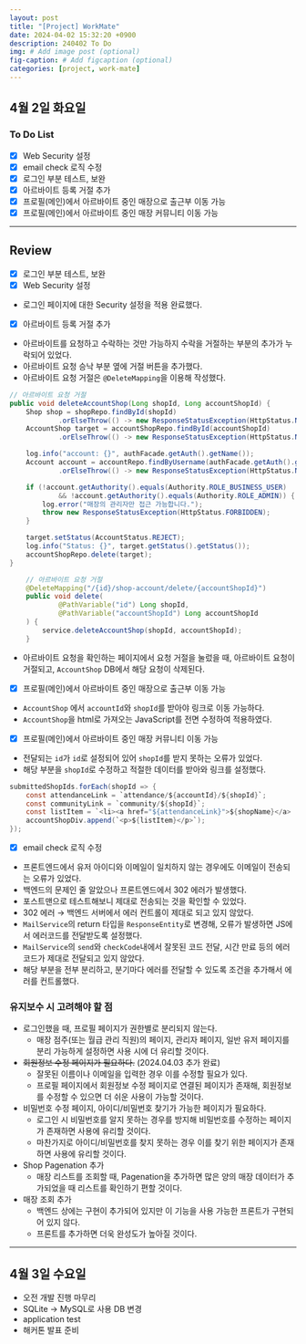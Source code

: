 ```yaml
---
layout: post
title: "[Project] WorkMate"
date: 2024-04-02 15:32:20 +0900
description: 240402 To Do
img: # Add image post (optional)
fig-caption: # Add figcaption (optional)
categories: [project, work-mate]
---
```

## 4월 2일 화요일

### To Do List

- [x]  Web Security 설정
- [x]  email check 로직 수정
- [x]  로그인 부분 테스트, 보완
- [x]  아르바이트 등록 거절 추가
- [x]  프로필(메인)에서 아르바이트 중인 매장으로 출근부 이동 가능
- [x]  프로필(메인)에서 아르바이트 중인 매장 커뮤니티 이동 가능

---

## Review

- [x]  로그인 부분 테스트, 보완
- [x]  Web Security 설정
  - 로그인 페이지에 대한 Security 설정을 적용 완료했다.
- [x]  아르바이트 등록 거절 추가
  - 아르바이트를 요청하고 수락하는 것만 가능하지 수락을 거절하는 부분의 추가가 누락되어 있었다.
  - 아르바이트 요청 승낙 부분 옆에 거절 버튼을 추가했다.
  - 아르바이트 요청 거절은 `@DeleteMapping`을 이용해 작성했다.

   ```java
   // 아르바이트 요청 거절
   public void deleteAccountShop(Long shopId, Long accountShopId) {
       Shop shop = shopRepo.findById(shopId)
               .orElseThrow(() -> new ResponseStatusException(HttpStatus.NOT_FOUND));
       AccountShop target = accountShopRepo.findById(accountShopId)
               .orElseThrow(() -> new ResponseStatusException(HttpStatus.NOT_FOUND));
   
       log.info("account: {}", authFacade.getAuth().getName());
       Account account = accountRepo.findByUsername(authFacade.getAuth().getName())
               .orElseThrow(() -> new ResponseStatusException(HttpStatus.NOT_FOUND));
   
       if (!account.getAuthority().equals(Authority.ROLE_BUSINESS_USER)
               && !account.getAuthority().equals(Authority.ROLE_ADMIN)) {
           log.error("매장의 관리자만 접근 가능합니다.");
           throw new ResponseStatusException(HttpStatus.FORBIDDEN);
       }
   
       target.setStatus(AccountStatus.REJECT);
       log.info("Status: {}", target.getStatus().getStatus());
       accountShopRepo.delete(target);
   }
   ```

   ```java
       // 아르바이트 요청 거절
       @DeleteMapping("/{id}/shop-account/delete/{accountShopId}")
       public void delete(
               @PathVariable("id") Long shopId,
               @PathVariable("accountShopId") Long accountShopId
       ) {
           service.deleteAccountShop(shopId, accountShopId);
       }
   ```

  - 아르바이트 요청을 확인하는 페이지에서 요청 거절을 눌렀을 때, 아르바이트 요청이 거절되고, `AccountShop` DB에서 해당 요청이 삭제된다.
- [x]  프로필(메인)에서 아르바이트 중인 매장으로 출근부 이동 가능
  - `AccountShop` 에서 `accountId`와 `shopId`를 받아야 링크로 이동 가능하다.
  - `AccountShop`을 html로 가져오는 JavaScript를 전면 수정하여 적용하였다.
- [x]  프로필(메인)에서 아르바이트 중인 매장 커뮤니티 이동 가능
  - 전달되는 `id`가 `id`로 설정되어 있어 `shopId`를 받지 못하는 오류가 있었다.
  - 해당 부분을 `shopId`로 수정하고 적절한 데이터를 받아와 링크를 설정했다.

   ```java
   submittedShopIds.forEach(shopId => {
       const attendanceLink = `attendance/${accountId}/${shopId}`;
       const communityLink = `community/${shopId}`;
       const listItem = `<li><a href="${attendanceLink}">${shopName}</a> | <a href="${communityLink}">${shopName} 커뮤니티</a></li>`;
       accountShopDiv.append(`<p>${listItem}</p>`);
   });
   ```

- [x]  email check 로직 수정
  - 프론트엔드에서 유저 아이디와 이메일이 일치하지 않는 경우에도 이메일이 전송되는 오류가 있었다.
  - 백엔드의 문제인 줄 알았으나 프론트엔드에서 302 에러가 발생했다.
  - 포스트맨으로 테스트해보니 제대로 전송되는 것을 확인할 수 있었다.
  - 302 에러 → 백엔드 서버에서 에러 컨트롤이 제대로 되고 있지 않았다.
  - `MailService`의 return 타입을 `ResponseEntity`로 변경해, 오류가 발생하면 JS에서 에러코드를 전달받도록 설정했다.
  - `MailService`의 `send`와 `checkCode`내에서 잘못된 코드 전달, 시간 만료 등의 에러 코드가 제대로 전달되고 있지 않았다.
  - 해당 부분을 전부 분리하고, 분기마다 에러를 전달할 수 있도록 조건을 추가해서 에러를 컨트롤했다.

### 유지보수 시 고려해야 할 점

- 로그인했을 때, 프로필 페이지가 권한별로 분리되지 않는다.
  - 매장 점주(또는 월급 관리 직원)의 페이지, 관리자 페이지, 일반 유저 페이지를 분리 가능하게 설정하면 사용 시에 더 유리할 것이다.
- ~~회원정보 수정 페이지가 필요하다.~~ (2024.04.03 추가 완료)
  - 잘못된 이름이나 이메일을 입력한 경우 이를 수정할 필요가 있다.
  - 프로필 페이지에서 회원정보 수정 페이지로 연결된 페이지가 존재해, 회원정보를 수정할 수 있으면 더 쉬운 사용이 가능할 것이다.
- 비밀번호 수정 페이지, 아이디/비밀번호 찾기가 가능한 페이지가 필요하다.
  - 로그인 시 비밀번호를 알지 못하는 경우를 방지해 비밀번호를 수정하는 페이지가 존재하면 사용에 유리할 것이다.
  - 마찬가지로 아이디/비밀번호를 찾지 못하는 경우 이를 찾기 위한 페이지가 존재하면 사용에 유리할 것이다.
- Shop Pagenation 추가
  - 매장 리스트를 조회할 때, Pagenation을 추가하면 많은 양의 매장 데이터가 추가되었을 때 리스트를 확인하기 편할 것이다.
- 매장 조회 추가
  - 백엔드 상에는 구현이 추가되어 있지만 이 기능을 사용 가능한 프론트가 구현되어 있지 않다.
  - 프론트를 추가하면 더욱 완성도가 높아질 것이다.

---

## 4월 3일 수요일

- 오전 개발 진행 마무리
- SQLite → MySQL로 사용 DB 변경
- application test
- 해커톤 발표 준비

